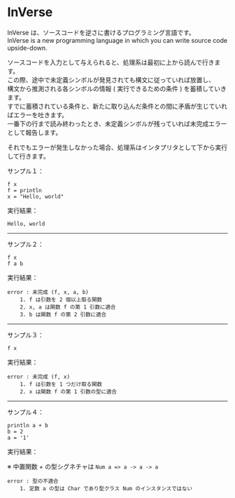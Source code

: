 # InVerse

InVerse は、ソースコードを逆さに書けるプログラミング言語です。  
InVerse is a new programming language in which you can write source code upside-down.

ソースコードを入力として与えられると、処理系は最初に上から読んで行きます。  
この際、途中で未定義シンボルが発見されても構文に従っていれば放置し、  
構文から推測される各シンボルの情報 ( 実行できるための条件 ) を蓄積していきます。  
すでに蓄積されている条件と、新たに取り込んだ条件との間に矛盾が生じていればエラーを吐きます。  
一番下の行まで読み終わったとき、未定義シンボルが残っていれば未完成エラーとして報告します。

それでもエラーが発生しなかった場合、処理系はインタプリタとして下から実行して行きます。

サンプル１：

```
f x
f = println
x = "Hello, world"
```

実行結果：

```
Hello, world
```

----

サンプル２：

```
f x
f a b
```

実行結果：

```
error : 未完成 (f, x, a, b)
	1. f は引数を 2 個以上取る関数
	2. x, a は関数 f の第 1 引数に適合
	3. b は関数 f の第 2 引数に適合
```

----

サンプル３： 

```
f x
```

実行結果：

```
error : 未完成 (f, x)
	1. f は引数を 1 つだけ取る関数
	2. x は関数 f の第 1 引数の型に適合
```

----

サンプル４：

```
println a + b
b = 2
a = '1'
```

実行結果：

※ 中置関数 + の型シグネチャは ``Num a => a -> a -> a``

```
error : 型の不適合
	1. 定数 a の型は Char であり型クラス Num のインスタンスではない
```
